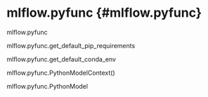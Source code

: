 # mlflow.pyfunc {#mlflow.pyfunc}

<div class="automodule" markdown="1" members="" undoc-members=""
show-inheritance="">

mlflow.pyfunc

</div>

<div class="autofunction" markdown="1">

mlflow.pyfunc.get_default_pip_requirements

</div>

<div class="autofunction" markdown="1">

mlflow.pyfunc.get_default_conda_env

</div>

<div class="autoclass" markdown="1" members="" undoc-members="">

mlflow.pyfunc.PythonModelContext()

</div>

<div class="autoclass" markdown="1" members="" undoc-members="">

mlflow.pyfunc.PythonModel

</div>

